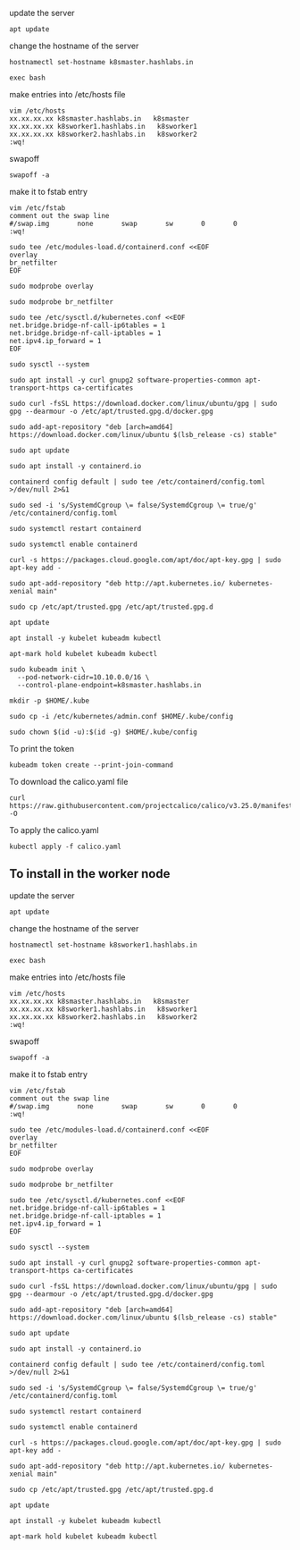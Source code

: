 update the server
```
apt update
```
change the hostname of the server
```
hostnamectl set-hostname k8smaster.hashlabs.in
```
```
exec bash
```
make entries into /etc/hosts file
```
vim /etc/hosts
xx.xx.xx.xx	k8smaster.hashlabs.in	k8smaster
xx.xx.xx.xx	k8sworker1.hashlabs.in	 k8sworker1
xx.xx.xx.xx	k8sworker2.hashlabs.in	 k8sworker2
:wq!
```
swapoff
```
swapoff -a
```
make it to fstab entry
```
vim /etc/fstab
comment out the swap line
#/swap.img       none       swap       sw       0       0
:wq!
```
```
sudo tee /etc/modules-load.d/containerd.conf <<EOF
overlay
br_netfilter
EOF
```
```
sudo modprobe overlay
```
```
sudo modprobe br_netfilter
```
```
sudo tee /etc/sysctl.d/kubernetes.conf <<EOF
net.bridge.bridge-nf-call-ip6tables = 1
net.bridge.bridge-nf-call-iptables = 1
net.ipv4.ip_forward = 1
EOF
```
```
sudo sysctl --system
```
```
sudo apt install -y curl gnupg2 software-properties-common apt-transport-https ca-certificates
```
```
sudo curl -fsSL https://download.docker.com/linux/ubuntu/gpg | sudo gpg --dearmour -o /etc/apt/trusted.gpg.d/docker.gpg
```
```
sudo add-apt-repository "deb [arch=amd64] https://download.docker.com/linux/ubuntu $(lsb_release -cs) stable"
```
```
sudo apt update
```
```
sudo apt install -y containerd.io
```
```
containerd config default | sudo tee /etc/containerd/config.toml >/dev/null 2>&1
```
```
sudo sed -i 's/SystemdCgroup \= false/SystemdCgroup \= true/g' /etc/containerd/config.toml
```
```
sudo systemctl restart containerd
```
```
sudo systemctl enable containerd
```
```
curl -s https://packages.cloud.google.com/apt/doc/apt-key.gpg | sudo apt-key add -
```
```
sudo apt-add-repository "deb http://apt.kubernetes.io/ kubernetes-xenial main"
```
```
sudo cp /etc/apt/trusted.gpg /etc/apt/trusted.gpg.d
```
```
apt update
```
```
apt install -y kubelet kubeadm kubectl
```
```
apt-mark hold kubelet kubeadm kubectl
```
```
sudo kubeadm init \
  --pod-network-cidr=10.10.0.0/16 \
  --control-plane-endpoint=k8smaster.hashlabs.in
```
```  
mkdir -p $HOME/.kube
```
```
sudo cp -i /etc/kubernetes/admin.conf $HOME/.kube/config
```
```
sudo chown $(id -u):$(id -g) $HOME/.kube/config
```

To print the token
```	
kubeadm token create --print-join-command
```
To download the calico.yaml file
```
curl https://raw.githubusercontent.com/projectcalico/calico/v3.25.0/manifests/calico.yaml -O
```
To apply the calico.yaml
```
kubectl apply -f calico.yaml
```

## To install in the worker node

update the server
```
apt update
```
change the hostname of the server
```
hostnamectl set-hostname k8sworker1.hashlabs.in
```
```
exec bash
```
make entries into /etc/hosts file
```
vim /etc/hosts
xx.xx.xx.xx	k8smaster.hashlabs.in	k8smaster
xx.xx.xx.xx	k8sworker1.hashlabs.in	 k8sworker1
xx.xx.xx.xx	k8sworker2.hashlabs.in	 k8sworker2
:wq!
```
swapoff
```
swapoff -a
```
make it to fstab entry
```
vim /etc/fstab
comment out the swap line
#/swap.img       none       swap       sw       0       0
:wq!
```
```
sudo tee /etc/modules-load.d/containerd.conf <<EOF
overlay
br_netfilter
EOF
```
```
sudo modprobe overlay
```
```
sudo modprobe br_netfilter
```
```
sudo tee /etc/sysctl.d/kubernetes.conf <<EOF
net.bridge.bridge-nf-call-ip6tables = 1
net.bridge.bridge-nf-call-iptables = 1
net.ipv4.ip_forward = 1
EOF
```
```
sudo sysctl --system
```
```
sudo apt install -y curl gnupg2 software-properties-common apt-transport-https ca-certificates
```
```
sudo curl -fsSL https://download.docker.com/linux/ubuntu/gpg | sudo gpg --dearmour -o /etc/apt/trusted.gpg.d/docker.gpg
```
```
sudo add-apt-repository "deb [arch=amd64] https://download.docker.com/linux/ubuntu $(lsb_release -cs) stable"
```
```
sudo apt update
```
```
sudo apt install -y containerd.io
```
```
containerd config default | sudo tee /etc/containerd/config.toml >/dev/null 2>&1
```
```
sudo sed -i 's/SystemdCgroup \= false/SystemdCgroup \= true/g' /etc/containerd/config.toml
```
```
sudo systemctl restart containerd
```
```
sudo systemctl enable containerd
```
```
curl -s https://packages.cloud.google.com/apt/doc/apt-key.gpg | sudo apt-key add -
```
```
sudo apt-add-repository "deb http://apt.kubernetes.io/ kubernetes-xenial main"
```
```
sudo cp /etc/apt/trusted.gpg /etc/apt/trusted.gpg.d
```
```
apt update
```
```
apt install -y kubelet kubeadm kubectl
```
```
apt-mark hold kubelet kubeadm kubectl
